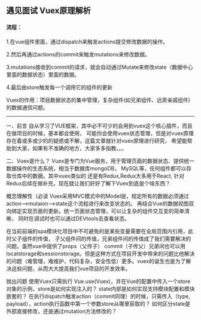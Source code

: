 ## 遇见面试 Vuex原理解析
#### 流程：
1.在vue组件里面，通过dispatch来触发actions提交修改数据的操作。

2.然后再通过actions的commit来触发mutations来修改数据。

3.mutations接收到commit的请求，就会自动通过Mutate来修改state（数据中心里面的数据状态）里面的数据。

4.最后由store触发每一个调用它的组件的更新

Vuex的作用：项目数据状态的集中管理，复杂组件(如兄弟组件、远房亲戚组件)的数据通信问题。

_____

一、前言
自从学习了VUE框架，其中必不可少的会用到vuex这个核心插件，而且在做项目的时候，基本都会使用，
可能你会使用vuex状态管理，但是对vuex原理存在着或多或少的的疑惑或不解，这篇文章就针对vuex原理进行研究，
希望能帮助到大家，如果有不准确的地方，大家多多指教。。。

二、Vuex是什么？
Vuex是专门为Vue服务，用于管理页面的数据状态、提供统一数据操作的生态系统，相当于数据库mongoDB，
MySQL等，任何组件都可以存取仓库中的数据。其中vuex类似的 还是有Redux,Redux大多用于React,
针对Redux后续在做补充，现在就让我们好好了解下Vuex到底是个啥东西？

概念理解性（必读
Vuex采用MVC模式中的Model层，规定所有的数据必须通过action—>mutaion—>state这个流程进行来改变状态的。
再结合Vue的数据视图双向绑定实现页面的更新。统一页面状态管理，可以让复杂的组件交互变的简单清晰，
同时在调试时也可以通过DEVtools去查看状态。

在当前前端的spa模块化项目中不可避免的是某些变量需要在全局范围内引用，此时父子组件的传值，
子父组件间的传值，兄弟组件间的传值成了我们需要解决的问题。虽然vue中提供了props（父传子）
commit（子传父）兄弟间也可以用localstorage和sessionstorage。但是这种方式在项目开发中带来的问题比他解决的问题（难管理，难维护，代码复杂，安全性低）更多。vuex的诞生也是为了解决这些问题，从而大大提高我们vue项目的开发效率。

抛出问题
使用Vuex只需执行 Vue.use(Vuex)，并在Vue的配置中传入一个store对象的示例，store是如何实现注入的？
state内部是如何实现支持模块配置和模块嵌套的？
在执行dispatch触发action（commit同理）的时候，只需传入（type, payload），action执行函数中第一个参数store从哪里获取的？
如何区分state是外部直接修改，还是通过mutation方法修改的？
